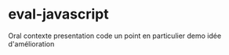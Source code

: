 # eval-javascript

Oral
contexte
presentation code
un point en particulier
demo
idée d'amélioration
